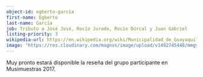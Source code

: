 ```yaml
---
object-id: egberto-garcía
first-name: Egberto
last-name: García
job: Tributo a José José, Rocío Jurado, Rocío Dúrcal y Juan Gabriel
listing-priority: 3
wikipedia-url: https://en.wikipedia.org/wiki/Municipalidad_de_Guayaquil
image: "https://res.cloudinary.com/magnvs/image/upload/v1492745448/mmgye/gye_2.jpg"
---
```


Muy pronto estará disponible la reseña del grupo participante en Musimuestras 2017.
